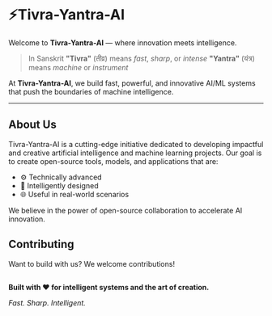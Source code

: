 # ⚡️Tivra-Yantra-AI

Welcome to **Tivra-Yantra-AI** — where innovation meets intelligence.
>
> In Sanskrit
> **"Tivra"** (तीव्र) means *fast*, *sharp*, or *intense*
> **"Yantra"** (यंत्र) means *machine* or *instrument*

At **Tivra-Yantra-AI**, we build fast, powerful, and innovative AI/ML systems that push the boundaries of machine intelligence.

---

## About Us

Tivra-Yantra-AI is a cutting-edge initiative dedicated to developing impactful and creative artificial intelligence and machine learning projects. Our goal is to create open-source tools, models, and applications that are:

* ⚙️ Technically advanced
* 🧠 Intelligently designed
* 🌐 Useful in real-world scenarios

We believe in the power of open-source collaboration to accelerate AI innovation.

## Contributing

Want to build with us? We welcome contributions!

##
**Built with ❤️ for intelligent systems and the art of creation.**

*Fast. Sharp. Intelligent.*
